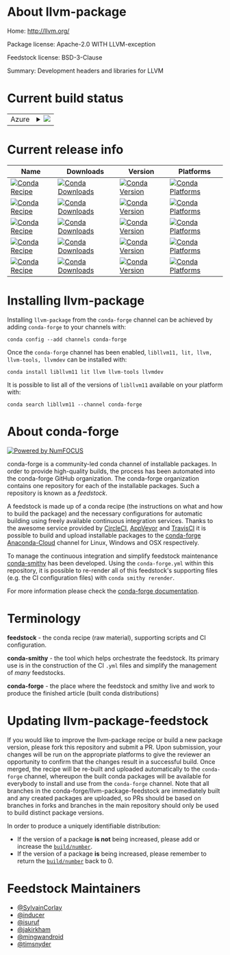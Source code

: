 About llvm-package
==================

Home: http://llvm.org/

Package license: Apache-2.0 WITH LLVM-exception

Feedstock license: BSD-3-Clause

Summary: Development headers and libraries for LLVM



Current build status
====================


<table>
    
  <tr>
    <td>Azure</td>
    <td>
      <details>
        <summary>
          <a href="https://dev.azure.com/conda-forge/feedstock-builds/_build/latest?definitionId=593&branchName=master">
            <img src="https://dev.azure.com/conda-forge/feedstock-builds/_apis/build/status/llvmdev-feedstock?branchName=master">
          </a>
        </summary>
        <table>
          <thead><tr><th>Variant</th><th>Status</th></tr></thead>
          <tbody><tr>
              <td>linux_64</td>
              <td>
                <a href="https://dev.azure.com/conda-forge/feedstock-builds/_build/latest?definitionId=593&branchName=master">
                  <img src="https://dev.azure.com/conda-forge/feedstock-builds/_apis/build/status/llvmdev-feedstock?branchName=master&jobName=linux&configuration=linux_64_" alt="variant">
                </a>
              </td>
            </tr><tr>
              <td>linux_aarch64</td>
              <td>
                <a href="https://dev.azure.com/conda-forge/feedstock-builds/_build/latest?definitionId=593&branchName=master">
                  <img src="https://dev.azure.com/conda-forge/feedstock-builds/_apis/build/status/llvmdev-feedstock?branchName=master&jobName=linux&configuration=linux_aarch64_" alt="variant">
                </a>
              </td>
            </tr><tr>
              <td>linux_ppc64le</td>
              <td>
                <a href="https://dev.azure.com/conda-forge/feedstock-builds/_build/latest?definitionId=593&branchName=master">
                  <img src="https://dev.azure.com/conda-forge/feedstock-builds/_apis/build/status/llvmdev-feedstock?branchName=master&jobName=linux&configuration=linux_ppc64le_" alt="variant">
                </a>
              </td>
            </tr><tr>
              <td>osx_64</td>
              <td>
                <a href="https://dev.azure.com/conda-forge/feedstock-builds/_build/latest?definitionId=593&branchName=master">
                  <img src="https://dev.azure.com/conda-forge/feedstock-builds/_apis/build/status/llvmdev-feedstock?branchName=master&jobName=osx&configuration=osx_64_" alt="variant">
                </a>
              </td>
            </tr><tr>
              <td>osx_arm64</td>
              <td>
                <a href="https://dev.azure.com/conda-forge/feedstock-builds/_build/latest?definitionId=593&branchName=master">
                  <img src="https://dev.azure.com/conda-forge/feedstock-builds/_apis/build/status/llvmdev-feedstock?branchName=master&jobName=osx&configuration=osx_arm64_" alt="variant">
                </a>
              </td>
            </tr><tr>
              <td>win_64_target_platformwin-64</td>
              <td>
                <a href="https://dev.azure.com/conda-forge/feedstock-builds/_build/latest?definitionId=593&branchName=master">
                  <img src="https://dev.azure.com/conda-forge/feedstock-builds/_apis/build/status/llvmdev-feedstock?branchName=master&jobName=win&configuration=win_64_target_platformwin-64" alt="variant">
                </a>
              </td>
            </tr>
          </tbody>
        </table>
      </details>
    </td>
  </tr>
</table>

Current release info
====================

| Name | Downloads | Version | Platforms |
| --- | --- | --- | --- |
| [![Conda Recipe](https://img.shields.io/badge/recipe-libllvm11-green.svg)](https://anaconda.org/conda-forge/libllvm11) | [![Conda Downloads](https://img.shields.io/conda/dn/conda-forge/libllvm11.svg)](https://anaconda.org/conda-forge/libllvm11) | [![Conda Version](https://img.shields.io/conda/vn/conda-forge/libllvm11.svg)](https://anaconda.org/conda-forge/libllvm11) | [![Conda Platforms](https://img.shields.io/conda/pn/conda-forge/libllvm11.svg)](https://anaconda.org/conda-forge/libllvm11) |
| [![Conda Recipe](https://img.shields.io/badge/recipe-lit-green.svg)](https://anaconda.org/conda-forge/lit) | [![Conda Downloads](https://img.shields.io/conda/dn/conda-forge/lit.svg)](https://anaconda.org/conda-forge/lit) | [![Conda Version](https://img.shields.io/conda/vn/conda-forge/lit.svg)](https://anaconda.org/conda-forge/lit) | [![Conda Platforms](https://img.shields.io/conda/pn/conda-forge/lit.svg)](https://anaconda.org/conda-forge/lit) |
| [![Conda Recipe](https://img.shields.io/badge/recipe-llvm-green.svg)](https://anaconda.org/conda-forge/llvm) | [![Conda Downloads](https://img.shields.io/conda/dn/conda-forge/llvm.svg)](https://anaconda.org/conda-forge/llvm) | [![Conda Version](https://img.shields.io/conda/vn/conda-forge/llvm.svg)](https://anaconda.org/conda-forge/llvm) | [![Conda Platforms](https://img.shields.io/conda/pn/conda-forge/llvm.svg)](https://anaconda.org/conda-forge/llvm) |
| [![Conda Recipe](https://img.shields.io/badge/recipe-llvm--tools-green.svg)](https://anaconda.org/conda-forge/llvm-tools) | [![Conda Downloads](https://img.shields.io/conda/dn/conda-forge/llvm-tools.svg)](https://anaconda.org/conda-forge/llvm-tools) | [![Conda Version](https://img.shields.io/conda/vn/conda-forge/llvm-tools.svg)](https://anaconda.org/conda-forge/llvm-tools) | [![Conda Platforms](https://img.shields.io/conda/pn/conda-forge/llvm-tools.svg)](https://anaconda.org/conda-forge/llvm-tools) |
| [![Conda Recipe](https://img.shields.io/badge/recipe-llvmdev-green.svg)](https://anaconda.org/conda-forge/llvmdev) | [![Conda Downloads](https://img.shields.io/conda/dn/conda-forge/llvmdev.svg)](https://anaconda.org/conda-forge/llvmdev) | [![Conda Version](https://img.shields.io/conda/vn/conda-forge/llvmdev.svg)](https://anaconda.org/conda-forge/llvmdev) | [![Conda Platforms](https://img.shields.io/conda/pn/conda-forge/llvmdev.svg)](https://anaconda.org/conda-forge/llvmdev) |

Installing llvm-package
=======================

Installing `llvm-package` from the `conda-forge` channel can be achieved by adding `conda-forge` to your channels with:

```
conda config --add channels conda-forge
```

Once the `conda-forge` channel has been enabled, `libllvm11, lit, llvm, llvm-tools, llvmdev` can be installed with:

```
conda install libllvm11 lit llvm llvm-tools llvmdev
```

It is possible to list all of the versions of `libllvm11` available on your platform with:

```
conda search libllvm11 --channel conda-forge
```


About conda-forge
=================

[![Powered by NumFOCUS](https://img.shields.io/badge/powered%20by-NumFOCUS-orange.svg?style=flat&colorA=E1523D&colorB=007D8A)](http://numfocus.org)

conda-forge is a community-led conda channel of installable packages.
In order to provide high-quality builds, the process has been automated into the
conda-forge GitHub organization. The conda-forge organization contains one repository
for each of the installable packages. Such a repository is known as a *feedstock*.

A feedstock is made up of a conda recipe (the instructions on what and how to build
the package) and the necessary configurations for automatic building using freely
available continuous integration services. Thanks to the awesome service provided by
[CircleCI](https://circleci.com/), [AppVeyor](https://www.appveyor.com/)
and [TravisCI](https://travis-ci.com/) it is possible to build and upload installable
packages to the [conda-forge](https://anaconda.org/conda-forge)
[Anaconda-Cloud](https://anaconda.org/) channel for Linux, Windows and OSX respectively.

To manage the continuous integration and simplify feedstock maintenance
[conda-smithy](https://github.com/conda-forge/conda-smithy) has been developed.
Using the ``conda-forge.yml`` within this repository, it is possible to re-render all of
this feedstock's supporting files (e.g. the CI configuration files) with ``conda smithy rerender``.

For more information please check the [conda-forge documentation](https://conda-forge.org/docs/).

Terminology
===========

**feedstock** - the conda recipe (raw material), supporting scripts and CI configuration.

**conda-smithy** - the tool which helps orchestrate the feedstock.
                   Its primary use is in the construction of the CI ``.yml`` files
                   and simplify the management of *many* feedstocks.

**conda-forge** - the place where the feedstock and smithy live and work to
                  produce the finished article (built conda distributions)


Updating llvm-package-feedstock
===============================

If you would like to improve the llvm-package recipe or build a new
package version, please fork this repository and submit a PR. Upon submission,
your changes will be run on the appropriate platforms to give the reviewer an
opportunity to confirm that the changes result in a successful build. Once
merged, the recipe will be re-built and uploaded automatically to the
`conda-forge` channel, whereupon the built conda packages will be available for
everybody to install and use from the `conda-forge` channel.
Note that all branches in the conda-forge/llvm-package-feedstock are
immediately built and any created packages are uploaded, so PRs should be based
on branches in forks and branches in the main repository should only be used to
build distinct package versions.

In order to produce a uniquely identifiable distribution:
 * If the version of a package **is not** being increased, please add or increase
   the [``build/number``](https://conda.io/docs/user-guide/tasks/build-packages/define-metadata.html#build-number-and-string).
 * If the version of a package **is** being increased, please remember to return
   the [``build/number``](https://conda.io/docs/user-guide/tasks/build-packages/define-metadata.html#build-number-and-string)
   back to 0.

Feedstock Maintainers
=====================

* [@SylvainCorlay](https://github.com/SylvainCorlay/)
* [@inducer](https://github.com/inducer/)
* [@isuruf](https://github.com/isuruf/)
* [@jakirkham](https://github.com/jakirkham/)
* [@mingwandroid](https://github.com/mingwandroid/)
* [@timsnyder](https://github.com/timsnyder/)


